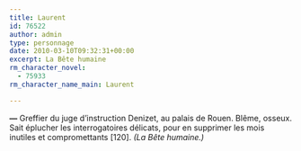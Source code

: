 ```yaml
---
title: Laurent
id: 76522
author: admin
type: personnage
date: 2010-03-10T09:32:31+00:00
excerpt: La Bête humaine
rm_character_novel:
  - 75933
rm_character_name_main: Laurent

---
```

**—** Greffier du juge d&rsquo;instruction Denizet, au palais de Rouen. Blême, osseux. Sait éplucher les interrogatoires délicats, pour en supprimer les mois inutiles et compromettants [120]. _(La Bête humaine.)_